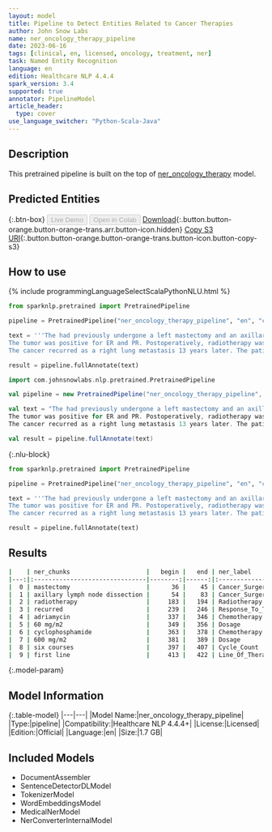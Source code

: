 ```yaml
---
layout: model
title: Pipeline to Detect Entities Related to Cancer Therapies
author: John Snow Labs
name: ner_oncology_therapy_pipeline
date: 2023-06-16
tags: [clinical, en, licensed, oncology, treatment, ner]
task: Named Entity Recognition
language: en
edition: Healthcare NLP 4.4.4
spark_version: 3.4
supported: true
annotator: PipelineModel
article_header:
  type: cover
use_language_switcher: "Python-Scala-Java"
---
```


## Description

This pretrained pipeline is built on the top of [ner_oncology_therapy](https://nlp.johnsnowlabs.com/2022/11/24/ner_oncology_therapy_en.html) model.

## Predicted Entities



{:.btn-box}
<button class="button button-orange" disabled>Live Demo</button>
<button class="button button-orange" disabled>Open in Colab</button>
[Download](https://s3.amazonaws.com/auxdata.johnsnowlabs.com/clinical/models/ner_oncology_therapy_pipeline_en_4.4.4_3.4_1686937932516.zip){:.button.button-orange.button-orange-trans.arr.button-icon.hidden}
[Copy S3 URI](s3://auxdata.johnsnowlabs.com/clinical/models/ner_oncology_therapy_pipeline_en_4.4.4_3.4_1686937932516.zip){:.button.button-orange.button-orange-trans.button-icon.button-copy-s3}

## How to use

<div class="tabs-box" markdown="1">
{% include programmingLanguageSelectScalaPythonNLU.html %}

```python
from sparknlp.pretrained import PretrainedPipeline

pipeline = PretrainedPipeline("ner_oncology_therapy_pipeline", "en", "clinical/models")

text = '''The had previously undergone a left mastectomy and an axillary lymph node dissection for a left breast cancer twenty years ago.
The tumor was positive for ER and PR. Postoperatively, radiotherapy was administered to her breast.
The cancer recurred as a right lung metastasis 13 years later. The patient underwent a regimen consisting of adriamycin (60 mg/m2) and cyclophosphamide (600 mg/m2) over six courses, as first line therapy.'''

result = pipeline.fullAnnotate(text)
```
```scala
import com.johnsnowlabs.nlp.pretrained.PretrainedPipeline

val pipeline = new PretrainedPipeline("ner_oncology_therapy_pipeline", "en", "clinical/models")

val text = "The had previously undergone a left mastectomy and an axillary lymph node dissection for a left breast cancer twenty years ago.
The tumor was positive for ER and PR. Postoperatively, radiotherapy was administered to her breast.
The cancer recurred as a right lung metastasis 13 years later. The patient underwent a regimen consisting of adriamycin (60 mg/m2) and cyclophosphamide (600 mg/m2) over six courses, as first line therapy."

val result = pipeline.fullAnnotate(text)
```

{:.nlu-block}
```python
from sparknlp.pretrained import PretrainedPipeline

pipeline = PretrainedPipeline("ner_oncology_therapy_pipeline", "en", "clinical/models")

text = '''The had previously undergone a left mastectomy and an axillary lymph node dissection for a left breast cancer twenty years ago.
The tumor was positive for ER and PR. Postoperatively, radiotherapy was administered to her breast.
The cancer recurred as a right lung metastasis 13 years later. The patient underwent a regimen consisting of adriamycin (60 mg/m2) and cyclophosphamide (600 mg/m2) over six courses, as first line therapy.'''

result = pipeline.fullAnnotate(text)
```
</div>

## Results

```bash
|    | ner_chunks                     |   begin |   end | ner_label             |   confidence |
|---:|:-------------------------------|--------:|------:|:----------------------|-------------:|
|  0 | mastectomy                     |      36 |    45 | Cancer_Surgery        |     0.9817   |
|  1 | axillary lymph node dissection |      54 |    83 | Cancer_Surgery        |     0.719725 |
|  2 | radiotherapy                   |     183 |   194 | Radiotherapy          |     0.9984   |
|  3 | recurred                       |     239 |   246 | Response_To_Treatment |     0.9481   |
|  4 | adriamycin                     |     337 |   346 | Chemotherapy          |     0.9981   |
|  5 | 60 mg/m2                       |     349 |   356 | Dosage                |     0.58815  |
|  6 | cyclophosphamide               |     363 |   378 | Chemotherapy          |     0.9976   |
|  7 | 600 mg/m2                      |     381 |   389 | Dosage                |     0.64205  |
|  8 | six courses                    |     397 |   407 | Cycle_Count           |     0.46815  |
|  9 | first line                     |     413 |   422 | Line_Of_Therapy       |     0.95015  |
```

{:.model-param}
## Model Information

{:.table-model}
|---|---|
|Model Name:|ner_oncology_therapy_pipeline|
|Type:|pipeline|
|Compatibility:|Healthcare NLP 4.4.4+|
|License:|Licensed|
|Edition:|Official|
|Language:|en|
|Size:|1.7 GB|

## Included Models

- DocumentAssembler
- SentenceDetectorDLModel
- TokenizerModel
- WordEmbeddingsModel
- MedicalNerModel
- NerConverterInternalModel